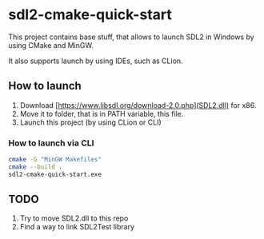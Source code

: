 # sdl2-cmake-quick-start

This project contains base stuff, that allows to launch SDL2 in Windows by using CMake and MinGW.

It also supports launch by using IDEs, such as CLion.

## How to launch
1. Download [https://www.libsdl.org/download-2.0.php](SDL2.dll) for x86.
2. Move it to folder, that is in PATH variable, this file.
3. Launch this project (by using CLion or CLI)

### How to launch via CLI
```bash
cmake -G "MinGW Makefiles"
cmake --build .
sdl2-cmake-quick-start.exe
```

## TODO
1. Try to move SDL2.dll to this repo
2. Find a way to link SDL2Test library